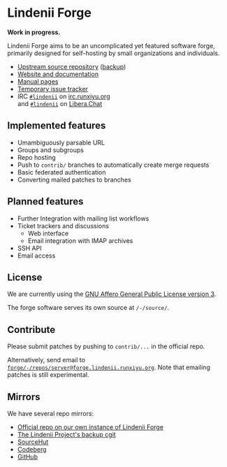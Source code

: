 # Lindenii Forge

**Work in progress.**

Lindenii Forge aims to be an uncomplicated yet featured software forge,
primarily designed for self-hosting by small organizations and individuals.

* [Upstream source repository](https://forge.lindenii.runxiyu.org/forge/-/repos/server/)
  ([backup](https://git.lindenii.runxiyu.org/forge.git/))
* [Website and documentation](https://lindenii.runxiyu.org/forge/)
* [Manual pages](https://forge.lindenii.runxiyu.org/-/man/)
* [Temporary issue tracker](https://todo.sr.ht/~runxiyu/forge)
* IRC [`#lindenii`](https://webirc.runxiyu.org/kiwiirc/#lindenii)
  on [irc.runxiyu.org](https://irc.runxiyu.org)\
  and [`#lindenii`](https://web.libera.chat/#lindenii)
  on [Libera.Chat](https://libera.chat)

## Implemented features

* Umambiguously parsable URL
* Groups and subgroups
* Repo hosting
* Push to `contrib/` branches to automatically create merge requests
* Basic federated authentication
* Converting mailed patches to branches

## Planned features

* Further Integration with mailing list workflows
* Ticket trackers and discussions
  * Web interface
  * Email integration with IMAP archives
* SSH API
* Email access

## License

We are currently using the
[GNU Affero General Public License version 3](https://www.gnu.org/licenses/agpl-3.0.html).

The forge software serves its own source at `/-/source/`.

## Contribute

Please submit patches by pushing to `contrib/...` in the official repo.

Alternatively, send email to
[`forge/-/repos/server@forge.lindenii.runxiyu.org`](mailto:forge%2F-%2Frepos%2Fserver@forge.lindenii.runxiyu.org).
Note that emailing patches is still experimental.

## Mirrors

We have several repo mirrors:

* [Official repo on our own instance of Lindenii Forge](https://forge.lindenii.runxiyu.org/forge/-/repos/server/)
* [The Lindenii Project's backup cgit](https://git.lindenii.runxiyu.org/forge.git/)
* [SourceHut](https://git.sr.ht/~runxiyu/forge/)
* [Codeberg](https://codeberg.org/lindenii/forge/)
* [GitHub](https://github.com/runxiyu/forge/)
